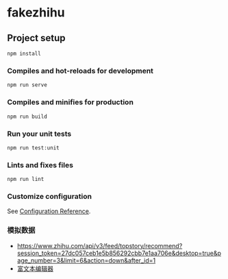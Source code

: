 # fakezhihu

## Project setup
```
npm install
```

### Compiles and hot-reloads for development
```
npm run serve
```

### Compiles and minifies for production
```
npm run build
```

### Run your unit tests
```
npm run test:unit
```

### Lints and fixes files
```
npm run lint
```

### Customize configuration
See [Configuration Reference](https://cli.vuejs.org/config/).

### 模拟数据

* https://www.zhihu.com/api/v3/feed/topstory/recommend?session_token=27dc057ceb1e5b856292cbb7e1aa706e&desktop=true&page_number=3&limit=6&action=down&after_id=1
* [富文本编辑器](https://www.npmjs.com/package/vue-quill-editor)
